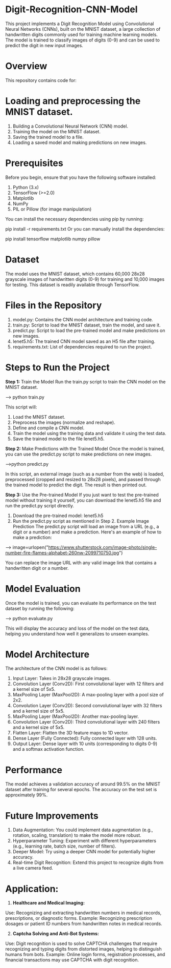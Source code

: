 # Digit-Recognition-CNN-Model
This project implements a Digit Recognition Model using Convolutional Neural Networks (CNNs), built on the MNIST dataset, a large collection of handwritten digits commonly used for training machine learning models. The model is trained to classify images of digits (0-9) and can be used to predict the digit in new input images.

# Overview
This repository contains code for:

# Loading and preprocessing the MNIST dataset.
1. Building a Convolutional Neural Network (CNN) model.
2. Training the model on the MNIST dataset.
3. Saving the trained model to a file.
4. Loading a saved model and making predictions on new images.

# Prerequisites
Before you begin, ensure that you have the following software installed:

1. Python (3.x)
2. TensorFlow (>=2.0)
3. Matplotlib
4. NumPy
5. PIL or Pillow (for image manipulation)

You can install the necessary dependencies using pip by running:

pip install -r requirements.txt
Or you can manually install the dependencies:

pip install tensorflow matplotlib numpy pillow

# Dataset
The model uses the MNIST dataset, which contains 60,000 28x28 grayscale images of handwritten digits (0-9) for training and 10,000 images for testing. This dataset is readily available through TensorFlow.

# Files in the Repository
1. model.py: Contains the CNN model architecture and training code.
2. train.py: Script to load the MNIST dataset, train the model, and save it.
3. predict.py: Script to load the pre-trained model and make predictions on new images.
4. lenet5.h5: The trained CNN model saved as an H5 file after training.
5. requirements.txt: List of dependencies required to run the project.

# Steps to Run the Project
**Step 1:** Train the Model
Run the train.py script to train the CNN model on the MNIST dataset.

--> python train.py

This script will:

1. Load the MNIST dataset.
2. Preprocess the images (normalize and reshape).
3. Define and compile a CNN model.
4. Train the model using the training data and validate it using the test data.
5. Save the trained model to the file lenet5.h5.

**Step 2:** Make Predictions with the Trained Model
Once the model is trained, you can use the predict.py script to make predictions on new images.

-->python predict.py

In this script, an external image (such as a number from the web) is loaded, preprocessed (cropped and resized to 28x28 pixels), and passed through the trained model to predict the digit. The result is then printed out.

**Step 3:** Use the Pre-trained Model
If you just want to test the pre-trained model without training it yourself, you can download the lenet5.h5 file and run the predict.py script directly.

1. Download the pre-trained model: lenet5.h5
2. Run the predict.py script as mentioned in Step 2.
Example Image Prediction
The predict.py script will load an image from a URL (e.g., a digit or a number) and make a prediction. Here's an example of how to make a prediction:

--> image=urlopen("https://www.shutterstock.com/image-photo/single-number-fire-flames-alphabet-260nw-2099710750.jpg")

You can replace the image URL with any valid image link that contains a handwritten digit or a number.

# Model Evaluation
Once the model is trained, you can evaluate its performance on the test dataset by running the following:

--> python evaluate.py

This will display the accuracy and loss of the model on the test data, helping you understand how well it generalizes to unseen examples.

# Model Architecture
The architecture of the CNN model is as follows:

1. Input Layer: Takes in 28x28 grayscale images.
2. Convolution Layer (Conv2D): First convolutional layer with 12 filters and a kernel size of 5x5.
3. MaxPooling Layer (MaxPool2D): A max-pooling layer with a pool size of 2x2.
4. Convolution Layer (Conv2D): Second convolutional layer with 32 filters and a kernel size of 5x5.
5. MaxPooling Layer (MaxPool2D): Another max-pooling layer.
6. Convolution Layer (Conv2D): Third convolutional layer with 240 filters and a kernel size of 5x5.
7. Flatten Layer: Flatten the 3D feature maps to 1D vector.
8. Dense Layer (Fully Connected): Fully connected layer with 128 units.
9. Output Layer: Dense layer with 10 units (corresponding to digits 0-9) and a softmax activation function.

# Performance
The model achieves a validation accuracy of around 99.5% on the MNIST dataset after training for several epochs. The accuracy on the test set is approximately 99%.

# Future Improvements
1. Data Augmentation: You could implement data augmentation (e.g., rotation, scaling, translation) to make the model more robust.
2. Hyperparameter Tuning: Experiment with different hyperparameters (e.g., learning rate, batch size, number of filters).
3. Deeper Model: Try using a deeper CNN model for potentially higher accuracy.
4. Real-time Digit Recognition: Extend this project to recognize digits from a live camera feed.

# Application:
1. **Healthcare and Medical Imaging:**

Use: Recognizing and extracting handwritten numbers in medical records, prescriptions, or diagnostic forms.
Example: Recognizing prescription dosages or patient ID numbers from handwritten notes in medical records.

2. **Captcha Solving and Anti-Bot Systems:**

Use: Digit recognition is used to solve CAPTCHA challenges that require recognizing and typing digits from distorted images, helping to distinguish humans from bots.
Example: Online login forms, registration processes, and financial transactions may use CAPTCHA with digit recognition.
